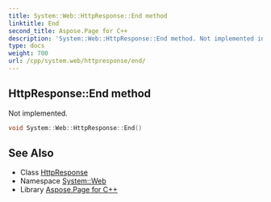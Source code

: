 ```yaml
---
title: System::Web::HttpResponse::End method
linktitle: End
second_title: Aspose.Page for C++
description: 'System::Web::HttpResponse::End method. Not implemented in C++.'
type: docs
weight: 700
url: /cpp/system.web/httpresponse/end/
---
```

## HttpResponse::End method


Not implemented.

```cpp
void System::Web::HttpResponse::End()
```

## See Also

* Class [HttpResponse](../)
* Namespace [System::Web](../../)
* Library [Aspose.Page for C++](../../../)
